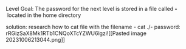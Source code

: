 Level Goal: The password for the next level is stored in a file called **-** located in the home directory

solution: research how to cat file with the filename -
cat ./- 
password: rRGizSaX8Mk1RTb1CNQoXTcYZWU6lgzi![[Pasted image 20231006213044.png]]
